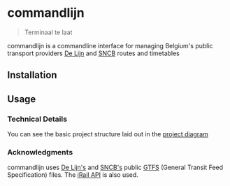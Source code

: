 # commandlijn

> Terminaal te laat

commandlijn is a commandline interface for managing Belgium's
public transport providers [De Lijn](https://www.delijn.be/en/)
and [SNCB](https://www.belgiantrain.be/en) routes and timetables

## Installation

## Usage


### Technical Details

You can see the basic project structure laid out in the [project diagram](structure_diagram.md)

### Acknowledgments

commandlijn uses [De Lijn's](https://www.delijn.be/nl/content/zakelijk/ict-ontwikkelaars//) and [SNCB's](https://www.belgiantrain.be/en/3rd-party-services/mobility-service-providers/public-data/) public [GTFS](https://gtfs.org/) (General Transit Feed Specification) files. The [iRail API](https://docs.irail.be/#stations-stations-api-get) is also used.


